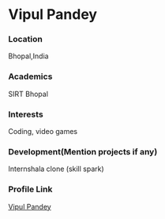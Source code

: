 # Vipul Pandey

### Location

Bhopal,India

### Academics

SIRT Bhopal

### Interests

Coding, video games

### Development(Mention projects if any)

Internshala clone (skill spark)

### Profile Link

[Vipul Pandey](https://github.com/I-vipulPandey)
